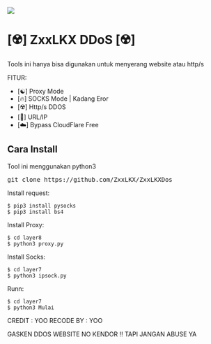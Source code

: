<img src="https://g.top4top.io/p_2351x99jc0.jpg"></img>
# [☢️] ZxxLKX DDoS [☢️]
Tools ini hanya bisa digunakan untuk menyerang website atau http/s 


FITUR:
- [☯️] Proxy Mode
- [🔥] SOCKS Mode | Kadang Eror
- [☢️] Http/s DDOS
- [🐍] URL/IP
- [☁️] Bypass CloudFlare Free

<h2>Cara Install</h2>
Tool ini menggunakan python3 

<pre>git clone https://github.com/ZxxLKX/ZxxLKXDos</pre>

Install request:
```
$ pip3 install pysocks
$ pip3 install bs4
```
Install Proxy:
```
$ cd layer8
$ python3 proxy.py
```
Install Socks:
```
$ cd layer7
$ python3 ipsock.py
```
Runn:
```
$ cd layer7
$ python3 Mulai
```


CREDIT : YOO
RECODE BY : YOO

GASKEN DDOS WEBSITE NO KENDOR !! TAPI JANGAN ABUSE YA
